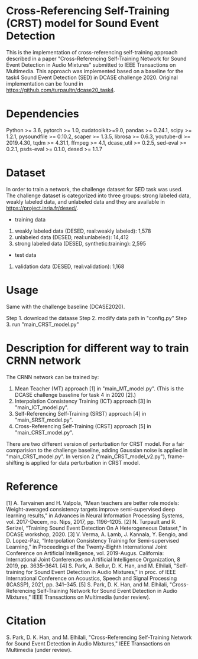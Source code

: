 # Cross-Referencing Self-Training (CRST) model for Sound Event Detection
This is the implementation of cross-referencing self-training approach described in a paper "Cross-Referencing Self-Training Network for Sound Event Detection in Audio Mixtures" submitted to IEEE Transactions on Multimedia.
This approach was implemented based on a baseline for the task4 Sound Event Detection (SED) in DCASE challenge 2020.
Original implementation can be found in https://github.com/turpaultn/dcase20_task4.

# Dependencies
Python >= 3.6, pytorch >= 1.0, cudatoolkit>=9.0, pandas >= 0.24.1, scipy >= 1.2.1, pysoundfile >= 0.10.2, scaper >= 1.3.5, librosa >= 0.6.3, youtube-dl >= 2019.4.30, tqdm >= 4.31.1, ffmpeg >= 4.1, dcase_util >= 0.2.5, sed-eval >= 0.2.1, psds-eval >= 0.1.0, desed >= 1.1.7

# Dataset
In order to train a network, the challenge dataset for SED task was used.
The challenge dataset is categorized into three groups: strong labeled data, weakly labeled data, and unlabeled data and they are available in https://project.inria.fr/desed/.

- training data
 1) weakly labeled data (DESED, real:weakly labeled): 1,578
 2) unlabeled data (DESED, real:unlabeled): 14,412
 3) strong labeled data (DESED, synthetic:training): 2,595
 
- test data
 1) validation data (DESED, real:validation): 1,168

# Usage
Same with the challenge baseline (DCASE2020).

Step 1. download the dataase
Step 2. modify data path in "config.py"
Step 3. run "main_CRST_model.py"

# Description for different way to train CRNN network
The CRNN network can be trained by:
 1) Mean Teacher (MT) approach [1] in "main_MT_model.py". (This is the DCASE challenge baseline for task 4 in 2020 [2].)
 2) Interpolation Consistency Training (ICT) approach [3] in "main_ICT_model.py".
 3) Self-Referencing Self-Training (SRST) approach [4] in "main_SRST_model.py".
 4) Cross-Referencing Self-Training (CRST) approach [5] in "main_CRST_model.py".

There are two different version of perturbation for CRST model. For a fair comparision to the challenge baseline, adding Gaussian noise is applied in "main_CRST_model.py".
In version 2 ("main_CRST_model_v2.py"), frame-shifting is applied for data perturbation in CRST model.

# Reference
[1] A. Tarvainen and H. Valpola, “Mean teachers are better role models: Weight-averaged consistency targets improve semi-supervised deep learning results,” in Advances in Neural Information Processing Systems, vol. 2017-Decem, no. Nips, 2017, pp. 1196–1205.
[2] N. Turpault and R. Serizel, “Training Sound Event Detection On A Heterogeneous Dataset,” in DCASE workshop, 2020.
[3] V. Verma, A. Lamb, J. Kannala, Y. Bengio, and D. Lopez-Paz, “Interpolation Consistency Training for Semi-supervised Learning,” in Proceedings of the Twenty-Eighth International Joint Conference on Artificial Intelligence, vol. 2019-Augus. California: International Joint Conferences on Artificial Intelligence Organization, 8 2019, pp. 3635–3641.
[4] S. Park, A. Bellur, D. K. Han, and M. Elhilali, “Self-training for Sound Event Detection in Audio Mixtures,” in proc. of IEEE International Conference on Acoustics, Speech and Signal Processing (ICASSP), 2021, pp. 341–345.
[5] S. Park, D. K. Han, and M. Elhilali, "Cross-Referencing Self-Training Network for Sound Event Detection in Audio Mixtures," IEEE Transactions on Multimedia (under review).

# Citation
S. Park, D. K. Han, and M. Elhilali, "Cross-Referencing Self-Training Network for Sound Event Detection in Audio Mixtures," IEEE Transactions on Multimedia (under review).
